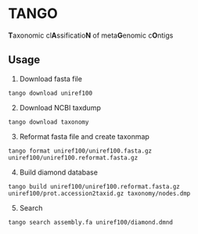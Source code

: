 # TANGO

**T**axonomic cl**A**ssificatio**N** of meta**G**enomic c**O**ntigs

## Usage

1. Download fasta file
```
tango download uniref100
```

2. Download NCBI taxdump
```
tango download taxonomy
```

3. Reformat fasta file and create taxonmap
```
tango format uniref100/uniref100.fasta.gz uniref100/uniref100.reformat.fasta.gz
```

4. Build diamond database
```
tango build uniref100/uniref100.reformat.fasta.gz uniref100/prot.accession2taxid.gz taxonomy/nodes.dmp
```

5. Search
```
tango search assembly.fa uniref100/diamond.dmnd
```
